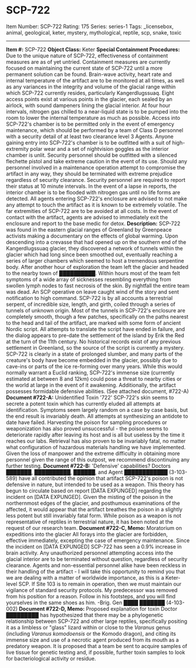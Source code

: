 # SCP-722
Item Number: SCP-722
Rating: 175
Series: series-1
Tags: _licensebox, animal, geological, keter, mystery, mythological, reptile, scp, snake, toxic

---

**Item #:** SCP-722
**Object Class:** Keter
**Special Containment Procedures:** Due to the unique nature of SCP-722, effectiveness of containment measures are as of yet untried. Containment measures are currently focused on maintaining the current state of SCP-722 until a more permanent solution can be found. Brain-wave activity, heart rate and internal temperature of the artifact are to be monitored at all times, as well as any variances in the integrity and volume of the glacial range within which SCP-722 currently resides, particularly Kangerdlugssuaq. Eight access points exist at various points in the glacier, each sealed by an airlock, with sound dampeners lining the glacial interior. At four hour intervals, nitrogen gas chilled to a near-liquid state is to be pumped into the room to lower the internal temperature as much as possible.
Access into SCP-722's chamber is to be permitted only in the event of emergency maintenance, which should be performed by a team of Class D personnel with a security detail of at least two clearance level 3 Agents. Anyone gaining entry into SCP-722's chamber is to be outfitted with a suit of high-extremity polar wear and a set of nightvision goggles as the interior chamber is unlit. Security personnel should be outfitted with a silenced flechette pistol and take extreme caution in the event of its use. Should any personnel involved in a maintenance operation attempt to compromise the artifact in any way, they should be terminated with extreme prejudice regardless of security clearance. Security personnel are required to report their status at 10 minute intervals. In the event of a lapse in reports, the interior chamber is to be flooded with nitrogen gas until no life forms are detected.
All agents entering SCP-722's enclosure are advised to not make any attempt to touch the artifact as it is known to be extremely volatile. The far extremities of SCP-722 are to be avoided at all costs. In the event of contact with the artifact, agents are advised to immediately exit the enclosure and report to the base medic for detox.
**Description:** SCP-722 was found in the eastern glacial ranges of Greenland by Greenpeace activists making a documentary on the effects of global warming. Upon descending into a crevasse that had opened up on the southern end of the Kangerdlugssuaq glacier, they discovered a network of tunnels within the glacier which had long since been smoothed out, eventually reaching a series of larger chambers which seemed to host a tremendous serpentine body. After another hour of exploration the team left the glacier and headed to the nearby town of ██████████. Within hours most of the team felt symptoms of a wide array of sicknesses resembling everything from swollen lymph nodes to fast necrosis of the skin. By nightfall the entire team was dead. An SCP operative on leave caught wind of the story and sent notification to high command.
SCP-722 is by all accounts a terrestrial serpent, of incredible size, length, and girth, coiled through a series of tunnels of unknown origin. Most of the tunnels in SCP-722's enclosure are completely smooth, though a few patches, specifically on the paths nearest to the head and tail of the artifact, are marked with some form of ancient Nordic script. All attempts to translate the script have ended in failure, and the dialog appears to pre-date the settlement of the island by Erik the Red at the turn of the 11th century. No historical records exist of any previous settlement in Greenland, so the source of the script is currently a mystery.
SCP-722 is clearly in a state of prolonged slumber, and many parts of the creature's body have become embedded in the glacier, possibly due to cave-ins or parts of the ice re-forming over many years. While this would normally warrant a Euclid ranking, SCP-722's immense size (currently estimated at between 8 and 12km) could pose a threat to nearby cities or the world at large in the event of it awakening. Additionally, the artifact possesses formidable defensive abilities. (See attached document, #722-A)
**Document #722-A:** Unidentified Toxin '722'
SCP-722's skin seems to secrete a potent toxin which has currently eluded all attempts at identification. Symptoms seem largely random on a case by case basis, but the end result is invariably death. All attempts at synthesizing an antidote to date have failed. Harvesting the poison for sampling procedures or weaponization has also proved unsuccessful - the poison seems to deteriorate rapidly after leaving its host and is all but useless by the time it reaches our labs. Retrieval has also proven to be invariably fatal, no matter what configuration of hazardous materials handling we have implemented. Given the loss of manpower and the extreme difficulty in obtaining more personnel given the range of this outpost, we recommend discontinuing any further testing.
**Document #722-B:** 'Defensive' capabilities?
Doctors ███████, ██████████, ██████, and Agent ████████████ (3-103-589) have all contributed the opinion that artifact SCP-722's poison is not defensive in nature, but intended to be used as a weapon. This theory has begun to circulate based on report [DATA EXPUNGED] regarding the incident on [DATA EXPUNGED]. Given the misting of the poison in the northernmost edges of the glacier, and posthumous examinations of the affected, it would appear that the artifact breathes the poison in a slightly less potent but still invariably fatal form. While poison as a weapon is not representative of reptiles in terrestrial nature, it has been noted at the request of our research team.
**Document #722-C, Memo:** Moratorium on expeditions into the glacier
All forays into the glacier are forbidden, effective immediately, excepting the case of emergency maintenance. Since the incident on [DATA EXPUNGED] SCP-722 has seen a 0.9% increase in brain activity. Any unauthorized personnel attempting access into the glacial interior are to be terminated without question, regardless of security clearance. Agents and non-essential personnel alike have been reckless in their handling of the artifact - I will take this opportunity to remind you that we are dealing with a matter of worldwide importance, as this is a Keter-level SCP. If Site 103 is to remain in operation, then we must maintain our vigilance of standard security protocols. My predecessor was removed from his position for a reason. Follow in his footsteps, and you will find yourselves in the same shoes as him. -Brig. Gen ████ ███████ (4-103-002)
**Document #722-D, Memo:** Proposed explanation for toxin
Doctor █████████ has hypothesized that there may be a phylogenetic relationship between SCP-722 and other large reptiles, specifically positing it as a limbless or "glass" lizard within or close to the _Varanus_ genus (including _Varanus komodoensis_ or the Komodo dragon), and citing its immense size and use of a necrotic agent produced from its mouth as a predatory weapon. It is proposed that a team be sent to acquire samples of live tissue for genetic testing and, if possible, further toxin samples to look for bacteriological activity or residue.